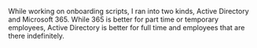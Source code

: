 While working on onboarding scripts, I ran into two kinds, Active Directory and Microsoft 365. 
While 365 is better for part time or temporary employees, Active Directory is better for full time and employees that are there indefinitely. 
